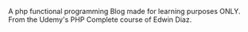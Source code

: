 A php functional programming Blog made for learning purposes ONLY. From the Udemy's PHP Complete course of Edwin Diaz.
